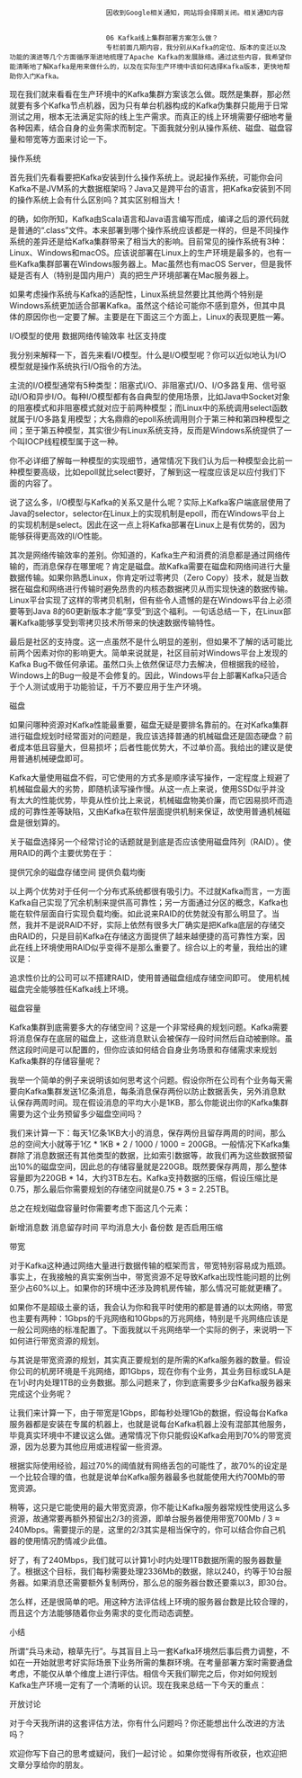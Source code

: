 
                            
                            因收到Google相关通知，网站将会择期关闭。相关通知内容
                            
                            
                            06 Kafka线上集群部署方案怎么做？
                            专栏前面几期内容，我分别从Kafka的定位、版本的变迁以及功能的演进等几个方面循序渐进地梳理了Apache Kafka的发展脉络。通过这些内容，我希望你能清晰地了解Kafka是用来做什么的，以及在实际生产环境中该如何选择Kafka版本，更快地帮助你入门Kafka。

现在我们就来看看在生产环境中的Kafka集群方案该怎么做。既然是集群，那必然就要有多个Kafka节点机器，因为只有单台机器构成的Kafka伪集群只能用于日常测试之用，根本无法满足实际的线上生产需求。而真正的线上环境需要仔细地考量各种因素，结合自身的业务需求而制定。下面我就分别从操作系统、磁盘、磁盘容量和带宽等方面来讨论一下。

操作系统

首先我们先看看要把Kafka安装到什么操作系统上。说起操作系统，可能你会问Kafka不是JVM系的大数据框架吗？Java又是跨平台的语言，把Kafka安装到不同的操作系统上会有什么区别吗？其实区别相当大！

的确，如你所知，Kafka由Scala语言和Java语言编写而成，编译之后的源代码就是普通的“.class”文件。本来部署到哪个操作系统应该都是一样的，但是不同操作系统的差异还是给Kafka集群带来了相当大的影响。目前常见的操作系统有3种：Linux、Windows和macOS。应该说部署在Linux上的生产环境是最多的，也有一些Kafka集群部署在Windows服务器上。Mac虽然也有macOS Server，但是我怀疑是否有人（特别是国内用户）真的把生产环境部署在Mac服务器上。

如果考虑操作系统与Kafka的适配性，Linux系统显然要比其他两个特别是Windows系统更加适合部署Kafka。虽然这个结论可能你不感到意外，但其中具体的原因你也一定要了解。主要是在下面这三个方面上，Linux的表现更胜一筹。


I/O模型的使用
数据网络传输效率
社区支持度


我分别来解释一下，首先来看I/O模型。什么是I/O模型呢？你可以近似地认为I/O模型就是操作系统执行I/O指令的方法。

主流的I/O模型通常有5种类型：阻塞式I/O、非阻塞式I/O、I/O多路复用、信号驱动I/O和异步I/O。每种I/O模型都有各自典型的使用场景，比如Java中Socket对象的阻塞模式和非阻塞模式就对应于前两种模型；而Linux中的系统调用select函数就属于I/O多路复用模型；大名鼎鼎的epoll系统调用则介于第三种和第四种模型之间；至于第五种模型，其实很少有Linux系统支持，反而是Windows系统提供了一个叫IOCP线程模型属于这一种。

你不必详细了解每一种模型的实现细节，通常情况下我们认为后一种模型会比前一种模型要高级，比如epoll就比select要好，了解到这一程度应该足以应付我们下面的内容了。

说了这么多，I/O模型与Kafka的关系又是什么呢？实际上Kafka客户端底层使用了Java的selector，selector在Linux上的实现机制是epoll，而在Windows平台上的实现机制是select。因此在这一点上将Kafka部署在Linux上是有优势的，因为能够获得更高效的I/O性能。

其次是网络传输效率的差别。你知道的，Kafka生产和消费的消息都是通过网络传输的，而消息保存在哪里呢？肯定是磁盘。故Kafka需要在磁盘和网络间进行大量数据传输。如果你熟悉Linux，你肯定听过零拷贝（Zero Copy）技术，就是当数据在磁盘和网络进行传输时避免昂贵的内核态数据拷贝从而实现快速的数据传输。Linux平台实现了这样的零拷贝机制，但有些令人遗憾的是在Windows平台上必须要等到Java 8的60更新版本才能“享受”到这个福利。一句话总结一下，在Linux部署Kafka能够享受到零拷贝技术所带来的快速数据传输特性。

最后是社区的支持度。这一点虽然不是什么明显的差别，但如果不了解的话可能比前两个因素对你的影响更大。简单来说就是，社区目前对Windows平台上发现的Kafka Bug不做任何承诺。虽然口头上依然保证尽力去解决，但根据我的经验，Windows上的Bug一般是不会修复的。因此，Windows平台上部署Kafka只适合于个人测试或用于功能验证，千万不要应用于生产环境。

磁盘

如果问哪种资源对Kafka性能最重要，磁盘无疑是要排名靠前的。在对Kafka集群进行磁盘规划时经常面对的问题是，我应该选择普通的机械磁盘还是固态硬盘？前者成本低且容量大，但易损坏；后者性能优势大，不过单价高。我给出的建议是使用普通机械硬盘即可。

Kafka大量使用磁盘不假，可它使用的方式多是顺序读写操作，一定程度上规避了机械磁盘最大的劣势，即随机读写操作慢。从这一点上来说，使用SSD似乎并没有太大的性能优势，毕竟从性价比上来说，机械磁盘物美价廉，而它因易损坏而造成的可靠性差等缺陷，又由Kafka在软件层面提供机制来保证，故使用普通机械磁盘是很划算的。

关于磁盘选择另一个经常讨论的话题就是到底是否应该使用磁盘阵列（RAID）。使用RAID的两个主要优势在于：


提供冗余的磁盘存储空间
提供负载均衡


以上两个优势对于任何一个分布式系统都很有吸引力。不过就Kafka而言，一方面Kafka自己实现了冗余机制来提供高可靠性；另一方面通过分区的概念，Kafka也能在软件层面自行实现负载均衡。如此说来RAID的优势就没有那么明显了。当然，我并不是说RAID不好，实际上依然有很多大厂确实是把Kafka底层的存储交由RAID的，只是目前Kafka在存储这方面提供了越来越便捷的高可靠性方案，因此在线上环境使用RAID似乎变得不是那么重要了。综合以上的考量，我给出的建议是：


追求性价比的公司可以不搭建RAID，使用普通磁盘组成存储空间即可。
使用机械磁盘完全能够胜任Kafka线上环境。


磁盘容量

Kafka集群到底需要多大的存储空间？这是一个非常经典的规划问题。Kafka需要将消息保存在底层的磁盘上，这些消息默认会被保存一段时间然后自动被删除。虽然这段时间是可以配置的，但你应该如何结合自身业务场景和存储需求来规划Kafka集群的存储容量呢？

我举一个简单的例子来说明该如何思考这个问题。假设你所在公司有个业务每天需要向Kafka集群发送1亿条消息，每条消息保存两份以防止数据丢失，另外消息默认保存两周时间。现在假设消息的平均大小是1KB，那么你能说出你的Kafka集群需要为这个业务预留多少磁盘空间吗？

我们来计算一下：每天1亿条1KB大小的消息，保存两份且留存两周的时间，那么总的空间大小就等于1亿 * 1KB * 2 / 1000 / 1000 = 200GB。一般情况下Kafka集群除了消息数据还有其他类型的数据，比如索引数据等，故我们再为这些数据预留出10%的磁盘空间，因此总的存储容量就是220GB。既然要保存两周，那么整体容量即为220GB * 14，大约3TB左右。Kafka支持数据的压缩，假设压缩比是0.75，那么最后你需要规划的存储空间就是0.75 * 3 = 2.25TB。

总之在规划磁盘容量时你需要考虑下面这几个元素：


新增消息数
消息留存时间
平均消息大小
备份数
是否启用压缩


带宽

对于Kafka这种通过网络大量进行数据传输的框架而言，带宽特别容易成为瓶颈。事实上，在我接触的真实案例当中，带宽资源不足导致Kafka出现性能问题的比例至少占60%以上。如果你的环境中还涉及跨机房传输，那么情况可能就更糟了。

如果你不是超级土豪的话，我会认为你和我平时使用的都是普通的以太网络，带宽也主要有两种：1Gbps的千兆网络和10Gbps的万兆网络，特别是千兆网络应该是一般公司网络的标准配置了。下面我就以千兆网络举一个实际的例子，来说明一下如何进行带宽资源的规划。

与其说是带宽资源的规划，其实真正要规划的是所需的Kafka服务器的数量。假设你公司的机房环境是千兆网络，即1Gbps，现在你有个业务，其业务目标或SLA是在1小时内处理1TB的业务数据。那么问题来了，你到底需要多少台Kafka服务器来完成这个业务呢？

让我们来计算一下，由于带宽是1Gbps，即每秒处理1Gb的数据，假设每台Kafka服务器都是安装在专属的机器上，也就是说每台Kafka机器上没有混部其他服务，毕竟真实环境中不建议这么做。通常情况下你只能假设Kafka会用到70%的带宽资源，因为总要为其他应用或进程留一些资源。

根据实际使用经验，超过70%的阈值就有网络丢包的可能性了，故70%的设定是一个比较合理的值，也就是说单台Kafka服务器最多也就能使用大约700Mb的带宽资源。

稍等，这只是它能使用的最大带宽资源，你不能让Kafka服务器常规性使用这么多资源，故通常要再额外预留出2/3的资源，即单台服务器使用带宽700Mb / 3 ≈ 240Mbps。需要提示的是，这里的2/3其实是相当保守的，你可以结合你自己机器的使用情况酌情减少此值。

好了，有了240Mbps，我们就可以计算1小时内处理1TB数据所需的服务器数量了。根据这个目标，我们每秒需要处理2336Mb的数据，除以240，约等于10台服务器。如果消息还需要额外复制两份，那么总的服务器台数还要乘以3，即30台。

怎么样，还是很简单的吧。用这种方法评估线上环境的服务器台数是比较合理的，而且这个方法能够随着你业务需求的变化而动态调整。

小结

所谓“兵马未动，粮草先行”。与其盲目上马一套Kafka环境然后事后费力调整，不如在一开始就思考好实际场景下业务所需的集群环境。在考量部署方案时需要通盘考虑，不能仅从单个维度上进行评估。相信今天我们聊完之后，你对如何规划Kafka生产环境一定有了一个清晰的认识。现在我来总结一下今天的重点：



开放讨论

对于今天我所讲的这套评估方法，你有什么问题吗？你还能想出什么改进的方法吗？

欢迎你写下自己的思考或疑问，我们一起讨论 。如果你觉得有所收获，也欢迎把文章分享给你的朋友。

                        
                        
                            